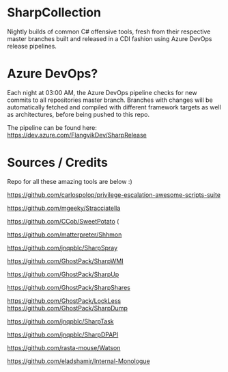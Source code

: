 # SharpCollection
Nightly builds of common C# offensive tools, fresh from their respective master branches built and released in a CDI fashion using Azure DevOps release pipelines. 

# Azure DevOps? 
Each night at 03:00 AM, the Azure DevOps pipeline checks for new commits to all repositories master branch. Branches with changes will be automatically fetched and compiled with different framework targets as well as architectures, before being pushed to this repo. 

The pipeline can be found here:
https://dev.azure.com/FlangvikDev/SharpRelease

# Sources / Credits
Repo for all these amazing tools are below :) 

https://github.com/carlospolop/privilege-escalation-awesome-scripts-suite

https://github.com/mgeeky/Stracciatella 

https://github.com/CCob/SweetPotato (

https://github.com/matterpreter/Shhmon  
 
https://github.com/jnqpblc/SharpSpray 
 
https://github.com/GhostPack/SharpWMI 

https://github.com/GhostPack/SharpUp 

https://github.com/GhostPack/SharpShares 

https://github.com/GhostPack/LockLess 
https://github.com/GhostPack/SharpDump 

https://github.com/jnqpblc/SharpTask  

https://github.com/jnqpblc/SharpDPAPI 

https://github.com/rasta-mouse/Watson 

https://github.com/eladshamir/Internal-Monologue



